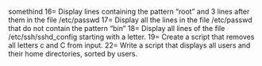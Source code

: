 somethind
16= Display lines containing the pattern “root” and 3 lines after them in the file /etc/passwd
17= Display all the lines in the file /etc/passwd that do not contain the pattern “bin”
18= Display all lines of the file /etc/ssh/sshd_config starting with a letter.
19= Create a script that removes all letters c and C from input.
22= Write a script that displays all users and their home directories, sorted by users.

